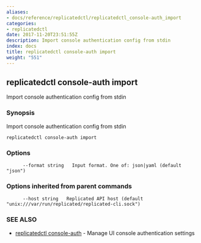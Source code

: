 ```yaml
---
aliases:
- docs/reference/replicatedctl/replicatedctl_console-auth_import
categories:
- replicatedctl
date: 2017-11-20T23:51:55Z
description: Import console authentication config from stdin
index: docs
title: replicatedctl console-auth import
weight: "551"
---
```


## replicatedctl console-auth import

Import console authentication config from stdin

### Synopsis


Import console authentication config from stdin

```
replicatedctl console-auth import
```

### Options

```
      --format string   Input format. One of: json|yaml (default "json")
```

### Options inherited from parent commands

```
      --host string   Replicated API host (default "unix:///var/run/replicated/replicated-cli.sock")
```

### SEE ALSO
* [replicatedctl console-auth](/api/replicatedctl/replicatedctl_console-auth/)	 - Manage UI console authentication settings

